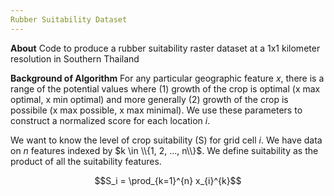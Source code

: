 ```yaml
---
Rubber Suitability Dataset
---
```


**About** 
Code to produce a rubber suitability raster dataset at a 1x1 kilometer resolution in Southern Thailand

**Background of Algorithm** 
For any particular geographic feature $x$, there is a range of the potential values where (1) growth of the crop is optimal (x max optimal, x min optimal) and more generally (2) growth of the crop is possibile (x max possible, x max minimal). We use these parameters to construct a normalized score for each location $i$.

We want to know the level of crop suitability (S) for grid cell $i$. We have data on $n$ features indexed by $k \in \\{1, 2, ..., n\\}$. We define suitability as the product of all the suitability features.   

$$S_i = \prod_{k=1}^{n} x_{i}^{k}$$ 
